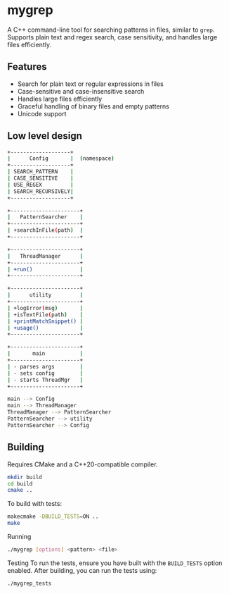 # mygrep

A C++ command-line tool for searching patterns in files, similar to `grep`. Supports plain text and regex search, case sensitivity, and handles large files efficiently.

## Features

- Search for plain text or regular expressions in files
- Case-sensitive and case-insensitive search
- Handles large files efficiently
- Graceful handling of binary files and empty patterns
- Unicode support

## Low level design

```sh
+-------------------+
|      Config       |  (namespace)
+-------------------+
| SEARCH_PATTERN    |
| CASE_SENSITIVE    |
| USE_REGEX         |
| SEARCH_RECURSIVELY|
+-------------------+

+----------------------+
|   PatternSearcher    |
+----------------------+
| +searchInFile(path)  |
+----------------------+

+----------------------+
|   ThreadManager      |
+----------------------+
| +run()               |
+----------------------+

+----------------------+
|      utility         |
+----------------------+
| +logError(msg)       |
| +isTextFile(path)    |
| +printMatchSnippet() |
| +usage()             |
+----------------------+

+----------------------+
|       main           |
+----------------------+
| - parses args        |
| - sets config        |
| - starts ThreadMgr   |
+----------------------+

main --> Config
main --> ThreadManager
ThreadManager --> PatternSearcher
PatternSearcher --> utility
PatternSearcher --> Config
```

## Building

Requires CMake and a C++20-compatible compiler.

```sh
mkdir build
cd build
cmake ..
```
To build with tests:

```sh
makecmake -DBUILD_TESTS=ON ..
make
```

Running

```sh
./mygrep [options] <pattern> <file>
```

Testing
To run the tests, ensure you have built with the `BUILD_TESTS` option enabled. After building, you can run the tests using:

```sh
./mygrep_tests
```